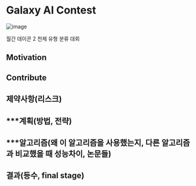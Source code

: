 # Galaxy AI Contest
![image](https://user-images.githubusercontent.com/41675375/77989882-da017180-735a-11ea-8e1a-f388c46752aa.png)

월간 데이콘 2 천체 유형 분류 대회

## Motivation


## Contribute


## 


## 제약사항(리스크)


## ***계획(방법, 전략)


## ***알고리즘(왜 이 알고리즘을 사용했는지, 다른 알고리즘과 비교했을 때 성능차이, 논문들)


## 결과(등수, final stage)



